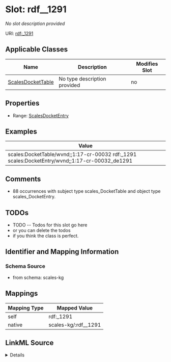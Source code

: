 

# Slot: rdf__1291


_No slot description provided_





URI: [rdf:_1291](http://www.w3.org/1999/02/22-rdf-syntax-ns#_1291)



<!-- no inheritance hierarchy -->





## Applicable Classes

| Name | Description | Modifies Slot |
| --- | --- | --- |
| [ScalesDocketTable](../classes/ScalesDocketTable.md) | No type description provided |  no  |







## Properties

* Range: [ScalesDocketEntry](../classes/ScalesDocketEntry.md)






## Examples

| Value |
| --- |
| scales:DocketTable/wvnd;;1:17-cr-00032 rdf:_1291 scales:DocketEntry/wvnd;;1:17-cr-00032_de1291 |

## Comments

* 88 occurrences with subject type scales_DocketTable and object type scales_DocketEntry.

## TODOs

* TODO -- Todos for this slot go here
* or you can delete the todos
* if you think the class is perfect.

## Identifier and Mapping Information







### Schema Source


* from schema: scales-kg




## Mappings

| Mapping Type | Mapped Value |
| ---  | ---  |
| self | rdf:_1291 |
| native | scales-kg/:rdf__1291 |




## LinkML Source

<details>
```yaml
name: rdf__1291
description: No slot description provided
todos:
- TODO -- Todos for this slot go here
- or you can delete the todos
- if you think the class is perfect.
comments:
- 88 occurrences with subject type scales_DocketTable and object type scales_DocketEntry.
examples:
- value: scales:DocketTable/wvnd;;1:17-cr-00032 rdf:_1291 scales:DocketEntry/wvnd;;1:17-cr-00032_de1291
from_schema: scales-kg
rank: 1000
slot_uri: rdf:_1291
alias: rdf__1291
domain_of:
- scales_DocketTable
range: scales_DocketEntry

```
</details>